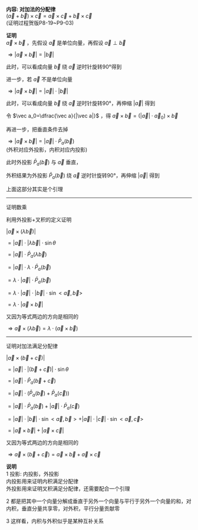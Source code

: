 **内容: 对加法的分配律**  
$(\vec a+\vec b)\times\vec c=\vec a \times\vec c+\vec b\times\vec c$  
(证明过程贺版P8-19~P9-03)  
  
**证明**  
$\vec a\times\vec b$ ，先假设 $\vec a$ 是单位向量，再假设 $\vec a\perp\vec b$  
  
$\Rightarrow|\vec a\times\vec b|=|\vec b|$  
  
此时，可以看成向量 $\vec b$ 绕 $\vec a$ 逆时针旋转90°得到  
  
进一步，若 $\vec a$ 不是单位向量  
  
$\Rightarrow|\vec a\times\vec b|=|\vec a|\cdot|\vec b|$  
  
此时，可以看成向量 $\vec b$ 绕 $\vec a$ 逆时针旋转90°，再伸缩 $|\vec a|$ 得到  
  
令 $\vec a_0=\dfrac{\vec a}{|\vec a|}$ ，得 $\vec a\times\vec b=(|\vec a|\cdot\vec a_0)\times\vec b$  
  
再进一步，把垂直条件去掉  
  
$\Rightarrow|\vec a\times\vec b|=|\vec a|\cdot\bar P_a(\vec b)$  
(外积对应外投影，内积对应内投影)  
  
此时外投影 $\bar P_a(\vec b)$ 与 $\vec a$ 垂直，  
  
外积结果为外投影 $\bar P_a(\vec b)$ 绕 $\vec a$ 逆时针旋转90°，再伸缩 $|\vec a|$ 得到  
  
上面这部分其实是个引理  
  
---  
  
证明数乘  
  
利用外投影+叉积的定义证明  
  
$|\vec a\times(\lambda\vec b)|$  
  
$=|\vec a|\cdot|\lambda\vec b|\cdot\sin\theta$  
  
$=|\vec a|\cdot\bar P_a(\lambda\vec b)$  
  
$=|\vec a|\cdot\lambda\cdot\bar P_a(\vec b)$  
  
$=\lambda\cdot|\vec a|\cdot\bar P_a(\vec b)$  
  
$=\lambda\cdot|\vec a|\cdot|\vec b|\cdot\sin<\vec a,\vec b>$  
  
$=\lambda\cdot|\vec a\times\vec b|$  
  
又因为等式两边的方向是相同的  
  
$\Rightarrow\vec a\times(\lambda\vec b)=\lambda\cdot(\vec a\times\vec b)$  
  
---  
  
证明对加法满足分配律  
  
$|\vec a\times(\vec b+\vec c)|$  
  
$=|\vec a|\cdot|(\vec b+\vec c)|\cdot\sin\theta$  
  
$=|\vec a|\cdot\bar P_a(\vec b+\vec c)$  
  
$=|\vec a|\cdot(\bar P_a(\vec b)+\bar P_a(\vec c))$  
  
$=|\vec a|\cdot\bar P_a(\vec b)+|\vec a|\cdot\bar P_a(\vec c)$  
  
$=|\vec a|\cdot|\vec b|\cdot\sin<\vec a,\vec b>+|\vec a|\cdot|\vec c|\cdot\sin<\vec a,\vec c>$  
  
$=|\vec a\times\vec b|+|\vec a\times\vec c|$  
  
又因为等式两边的方向是相同的  
  
$\Rightarrow\vec a\times(\vec b+\vec c)=\vec a\times\vec b+\vec a\times\vec c$  
  
**说明**  
1 投影: 内投影，外投影  
内投影用来证明内积满足分配律  
外投影用来证明叉积满足分配律，还需要配合一个引理  
  
2 都是把其中一个向量分解成垂直于另外一个向量与平行于另外一个向量的和，对内积，垂直分量共享零，对外积，平行分量贡献零  
  
3 这样看，内积与外积似乎是某种互补关系  

